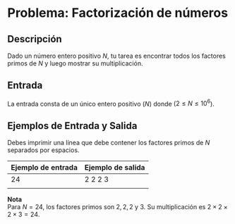 # Problema: Factorización de números

## Descripción
Dado un número entero positivo $N$, tu tarea es encontrar todos los factores primos de $N$ y luego mostrar su multiplicación.

## Entrada
La entrada consta de un único entero positivo ($N$) donde ($2 \leq N \leq 10^6$).

## Ejemplos de Entrada y Salida
Debes imprimir una línea que debe contener los factores primos de $N$ separados por espacios.


| Ejemplo de entrada | Ejemplo de salida |
|--------------------|-------------------|
| 24                 | 2 2 2 3           |
|                    |                   |


**Nota** \
Para $N = 24$, los factores primos son $2, 2, 2$ y $3$. Su multiplicación es $2 \times 2 \times 2 \times 3 = 24$.

